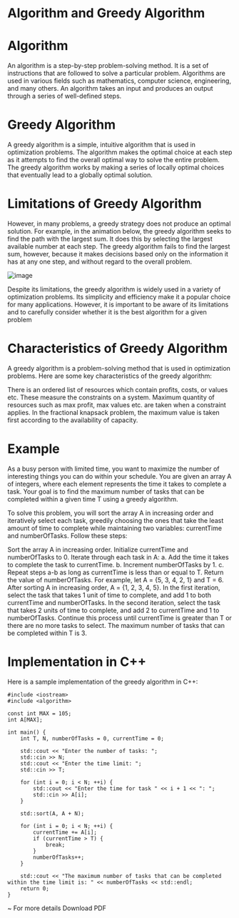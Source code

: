 # Algorithm and Greedy Algorithm

# Algorithm

An algorithm is a step-by-step problem-solving method. It is a set of instructions that are followed to solve a particular problem. Algorithms are used in various fields such as mathematics, computer science, engineering, and many others. An algorithm takes an input and produces an output through a series of well-defined steps.

# Greedy Algorithm

A greedy algorithm is a simple, intuitive algorithm that is used in optimization problems. The algorithm makes the optimal choice at each step as it attempts to find the overall optimal way to solve the entire problem. The greedy algorithm works by making a series of locally optimal choices that eventually lead to a globally optimal solution.

# Limitations of Greedy Algorithm

However, in many problems, a greedy strategy does not produce an optimal solution. For example, in the animation below, the greedy algorithm seeks to find the path with the largest sum. It does this by selecting the largest available number at each step. The greedy algorithm fails to find the largest sum, however, because it makes decisions based only on the information it has at any one step, and without regard to the overall problem.

![image](https://user-images.githubusercontent.com/85940284/231799501-7a4e3694-db0c-4f33-80be-bd4363f93e15.png)

Despite its limitations, the greedy algorithm is widely used in a variety of optimization problems. Its simplicity and efficiency make it a popular choice for many applications. However, it is important to be aware of its limitations and to carefully consider whether it is the best algorithm for a given problem

# Characteristics of Greedy Algorithm

A greedy algorithm is a problem-solving method that is used in optimization problems. Here are some key characteristics of the greedy algorithm:

There is an ordered list of resources which contain profits, costs, or values etc. These measure the constraints on a system.
Maximum quantity of resources such as max profit, max values etc. are taken when a constraint applies.
In the fractional knapsack problem, the maximum value is taken first according to the availability of capacity.

# Example 

As a busy person with limited time, you want to maximize the number of interesting things you can do within your schedule. You are given an array A of integers, where each element represents the time it takes to complete a task. Your goal is to find the maximum number of tasks that can be completed within a given time T using a greedy algorithm.

To solve this problem, you will sort the array A in increasing order and iteratively select each task, greedily choosing the ones that take the least amount of time to complete while maintaining two variables: currentTime and numberOfTasks. Follow these steps:

Sort the array A in increasing order.
Initialize currentTime and numberOfTasks to 0.
Iterate through each task in A:
a. Add the time it takes to complete the task to currentTime.
b. Increment numberOfTasks by 1.
c. Repeat steps a-b as long as currentTime is less than or equal to T.
Return the value of numberOfTasks.
For example, let A = {5, 3, 4, 2, 1} and T = 6. After sorting A in increasing order, A = {1, 2, 3, 4, 5}. In the first iteration, select the task that takes 1 unit of time to complete, and add 1 to both currentTime and numberOfTasks. In the second iteration, select the task that takes 2 units of time to complete, and add 2 to currentTime and 1 to numberOfTasks. Continue this process until currentTime is greater than T or there are no more tasks to select. The maximum number of tasks that can be completed within T is 3.

# Implementation in C++
Here is a sample implementation of the greedy algorithm in C++:

```
#include <iostream>
#include <algorithm>

const int MAX = 105;
int A[MAX];

int main() {
    int T, N, numberOfTasks = 0, currentTime = 0;

    std::cout << "Enter the number of tasks: ";
    std::cin >> N;
    std::cout << "Enter the time limit: ";
    std::cin >> T;

    for (int i = 0; i < N; ++i) {
        std::cout << "Enter the time for task " << i + 1 << ": ";
        std::cin >> A[i];
    }

    std::sort(A, A + N);

    for (int i = 0; i < N; ++i) {
        currentTime += A[i];
        if (currentTime > T) {
            break;
        }
        numberOfTasks++;
    }

    std::cout << "The maximum number of tasks that can be completed within the time limit is: " << numberOfTasks << std::endl;
    return 0;
}

```
~ For more details Download PDF 
